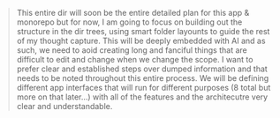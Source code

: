 > This entire dir will soon be the entire detailed plan for this app & monorepo but for now, I am going to focus on building out the structure in the dir trees, using smart folder layounts to guide the rest of my thought capture. This will be deeply embedded with AI and as such, we need to aoid creating long and fanciful things that are difficult to edit and change when we change the scope. I want to prefer clear and established steps over dumped information and that needs to be noted throughout this entire process. We will be defining different app interfaces that will run for different purposes (8 total but more on that later...) with all of the features and the architecutre very clear and understandable. 